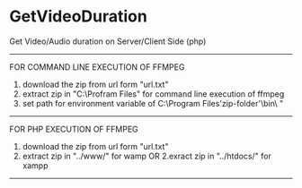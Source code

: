 # GetVideoDuration

Get Video/Audio duration on Server/Client Side (php)
****************************************************************************
FOR COMMAND LINE EXECUTION OF FFMPEG

1. download the zip from url form "url.txt"
2. extract zip in "C:\Profram Files" for command line execution of ffmpeg
3. set path for environment variable of C:\Program Files\'zip-folder'\bin\ "
****************************************************************************
FOR PHP EXECUTION OF FFMPEG

1. download the zip from url form "url.txt"
2. extract zip in "../www/" for wamp
            OR
2.exract zip in "../htdocs/" for xampp
*****************************************************************************

